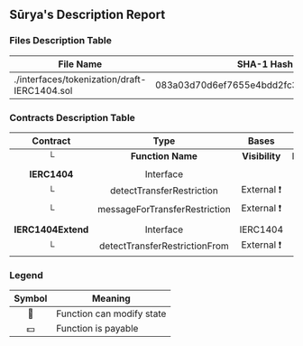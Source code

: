 ## Sūrya's Description Report

### Files Description Table


|  File Name  |  SHA-1 Hash  |
|-------------|--------------|
| ./interfaces/tokenization/draft-IERC1404.sol | 083a03d70d6ef7655e4bdd2fc3aeb2eb2a2e97c2 |


### Contracts Description Table


|  Contract  |         Type        |       Bases      |                  |                 |
|:----------:|:-------------------:|:----------------:|:----------------:|:---------------:|
|     └      |  **Function Name**  |  **Visibility**  |  **Mutability**  |  **Modifiers**  |
||||||
| **IERC1404** | Interface |  |||
| └ | detectTransferRestriction | External ❗️ |   |NO❗️ |
| └ | messageForTransferRestriction | External ❗️ |   |NO❗️ |
||||||
| **IERC1404Extend** | Interface | IERC1404 |||
| └ | detectTransferRestrictionFrom | External ❗️ |   |NO❗️ |


### Legend

|  Symbol  |  Meaning  |
|:--------:|-----------|
|    🛑    | Function can modify state |
|    💵    | Function is payable |
